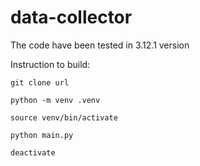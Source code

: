 # data-collector

The code have been tested in 3.12.1 version

Instruction to build:
```
git clone url
```
```
python -m venv .venv
```
```
source venv/bin/activate
```
```
python main.py
```
```
deactivate
```
